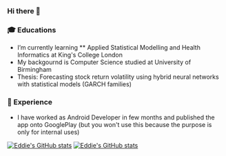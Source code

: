 ### Hi there 👋


### 🎓 Educations
- I’m currently learning ** Applied Statistical Modelling and Health Informatics at King's College London
- My backgournd is Computer Science studied at University of Birmingham
- Thesis: Forecasting stock return volatility using hybrid neural networks with statistical models (GARCH families)

### 💼 Experience
- I have worked as Android Developer in few months and published the app onto GooglePlay (but you won't use this because the purpose is only for internal uses)

[![Eddie's GitHub stats](https://github-readme-stats.vercel.app/api?username=eddie8615&count_private=true&show_icons=true&theme=radical)](https://github.com/anuraghazra/github-readme-stats)
[![Eddie's GitHub stats](https://github-readme-stats.vercel.app/api/top-langs/?username=eddie8615&count_private=true&show_icons=true&theme=radical)](https://github.com/anuraghazra/github-readme-stats)
